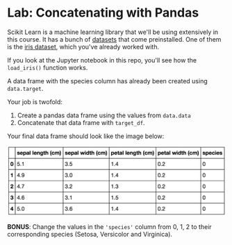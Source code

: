 # Lab: Concatenating with Pandas

Scikit Learn is a machine learning library that we'll be using extensively in this course. It has a bunch of [datasets](http://scikit-learn.org/stable/modules/classes.html#module-sklearn.datasets) that come preinstalled. One of them is the [iris dataset](http://scikit-learn.org/stable/modules/generated/sklearn.datasets.load_iris.html), which you've already worked with.

If you look at the Jupyter notebook in this repo, you'll see how the `load_iris()` function works.

A data frame with the species column has already been created using `data.target`.

Your job is twofold:

1. Create a pandas data frame using the values from `data.data`
2. Concatenate that data frame with `target_df`.

Your final data frame should look like the image below:

![](iris.png)

**BONUS**: Change the values in the `'species'` column from 0, 1, 2 to their corresponding species (Setosa, Versicolor and Virginica).
